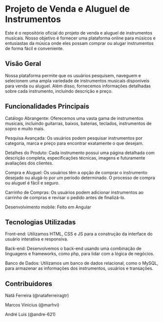# Projeto de Venda e Aluguel de Instrumentos

Este é o repositório oficial do projeto de venda e aluguel de instrumentos musicais. Nosso objetivo é fornecer uma plataforma online para músicos e entusiastas da música onde eles possam comprar ou alugar instrumentos de forma fácil e conveniente.

## Visão Geral

Nossa plataforma permite que os usuários pesquisem, naveguem e selecionem uma ampla variedade de instrumentos musicais disponíveis para venda ou aluguel. Além disso, fornecemos informações detalhadas sobre cada instrumento, incluindo descrição e preço.

## Funcionalidades Principais

Catálogo Abrangente: Oferecemos uma vasta gama de instrumentos musicais, incluindo guitarras, baixos, baterias, teclados, instrumentos de sopro e muito mais.

Pesquisa Avançada: Os usuários podem pesquisar instrumentos por categoria, marca e preço para encontrar exatamente o que desejam.

Detalhes do Produto: Cada instrumento possui uma página detalhada com descrição completa, especificações técnicas, imagens e futuramente avaliações dos clientes.

Compra e Aluguel: Os usuários têm a opção de comprar o instrumento desejado ou alugá-lo por um período determinado. O processo de compra ou aluguel é fácil e seguro.

Carrinho de Compras: Os usuários podem adicionar instrumentos ao carrinho de compras e revisar o pedido antes de finalizá-lo.

Desenvolvimento mobile: Feito em Angular

## Tecnologias Utilizadas

Front-end: Utilizamos HTML, CSS e JS para a construção da interface do usuário interativa e responsiva.

Back-end: Desenvolvemos o back-end usando uma combinação de linguagens e frameworks, como php, para lidar com a lógica de negócios.

Banco de Dados: Utilizamos um banco de dados relacional, como o MySQL, para armazenar as informações dos instrumentos, usuários e transações.

## Contribuidores

Natâ Ferreira (@nataferreiragtr)

Marcos Vinicius (@marhvi)

André Luis (@andre-621)
